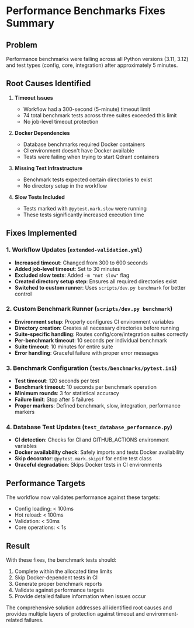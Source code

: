 # Performance Benchmarks Fixes Summary

## Problem
Performance benchmarks were failing across all Python versions (3.11, 3.12) and test types (config, core, integration) after approximately 5 minutes.

## Root Causes Identified

1. **Timeout Issues**
   - Workflow had a 300-second (5-minute) timeout limit
   - 74 total benchmark tests across three suites exceeded this limit
   - No job-level timeout protection

2. **Docker Dependencies**
   - Database benchmarks required Docker containers
   - CI environment doesn't have Docker available
   - Tests were failing when trying to start Qdrant containers

3. **Missing Test Infrastructure**
   - Benchmark tests expected certain directories to exist
   - No directory setup in the workflow

4. **Slow Tests Included**
   - Tests marked with `@pytest.mark.slow` were running
   - These tests significantly increased execution time

## Fixes Implemented

### 1. Workflow Updates (`extended-validation.yml`)
- **Increased timeout**: Changed from 300 to 600 seconds
- **Added job-level timeout**: Set to 30 minutes
- **Excluded slow tests**: Added `-m "not slow"` flag
- **Created directory setup step**: Ensures all required directories exist
- **Switched to custom runner**: Uses `scripts/dev.py benchmark` for better control

### 2. Custom Benchmark Runner (`scripts/dev.py benchmark`)
- **Environment setup**: Properly configures CI environment variables
- **Directory creation**: Creates all necessary directories before running
- **Suite-specific handling**: Routes config/core/integration suites correctly
- **Per-benchmark timeout**: 10 seconds per individual benchmark
- **Suite timeout**: 10 minutes for entire suite
- **Error handling**: Graceful failure with proper error messages

### 3. Benchmark Configuration (`tests/benchmarks/pytest.ini`)
- **Test timeout**: 120 seconds per test
- **Benchmark timeout**: 10 seconds per benchmark operation
- **Minimum rounds**: 3 for statistical accuracy
- **Failure limit**: Stop after 5 failures
- **Proper markers**: Defined benchmark, slow, integration, performance markers

### 4. Database Test Updates (`test_database_performance.py`)
- **CI detection**: Checks for CI and GITHUB_ACTIONS environment variables
- **Docker availability check**: Safely imports and tests Docker availability
- **Skip decorator**: `@pytest.mark.skipif` for entire test class
- **Graceful degradation**: Skips Docker tests in CI environments

## Performance Targets
The workflow now validates performance against these targets:
- Config loading: < 100ms
- Hot reload: < 100ms
- Validation: < 50ms
- Core operations: < 1s

## Result
With these fixes, the benchmark tests should:
1. Complete within the allocated time limits
2. Skip Docker-dependent tests in CI
3. Generate proper benchmark reports
4. Validate against performance targets
5. Provide detailed failure information when issues occur

The comprehensive solution addresses all identified root causes and provides multiple layers of protection against timeout and environment-related failures.
